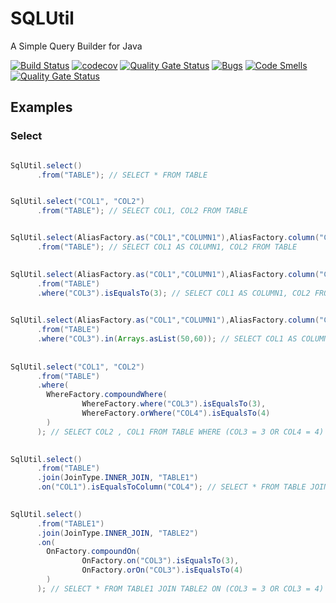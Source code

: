 # SQLUtil 

A Simple Query Builder for Java

[![Build Status](https://travis-ci.org/ulisse1996/SqlUtil.svg?branch=master)](https://travis-ci.org/ulisse1996/SqlUtil) [![codecov](https://codecov.io/gh/ulisse1996/SqlUtil/branch/master/graph/badge.svg)](https://codecov.io/gh/ulisse1996/SqlUtil) [![Quality Gate Status](https://sonarcloud.io/api/project_badges/measure?project=it.donatoleone%3Asql-util&metric=alert_status)](https://sonarcloud.io/dashboard?id=it.donatoleone%3Asql-util) [![Bugs](https://sonarcloud.io/api/project_badges/measure?project=it.donatoleone%3Asql-util&metric=bugs)](https://sonarcloud.io/dashboard?id=it.donatoleone%3Asql-util) [![Code Smells](https://sonarcloud.io/api/project_badges/measure?project=it.donatoleone%3Asql-util&metric=code_smells)](https://sonarcloud.io/dashboard?id=it.donatoleone%3Asql-util) [![Quality Gate Status](https://sonarcloud.io/api/project_badges/measure?project=it.donatoleone%3Asql-util&metric=alert_status)](https://sonarcloud.io/dashboard?id=it.donatoleone%3Asql-util)


## Examples

### Select
```java

SqlUtil.select()
      .from("TABLE"); // SELECT * FROM TABLE 


SqlUtil.select("COL1", "COL2")
      .from("TABLE"); // SELECT COL1, COL2 FROM TABLE


SqlUtil.select(AliasFactory.as("COL1","COLUMN1"),AliasFactory.column("COL2"))
      .from("TABLE"); // SELECT COL1 AS COLUMN1, COL2 FROM TABLE
      

SqlUtil.select(AliasFactory.as("COL1","COLUMN1"),AliasFactory.column("COL2"))
      .from("TABLE")
      .where("COL3").isEqualsTo(3); // SELECT COL1 AS COLUMN1, COL2 FROM TABLE WHERE COL3 = 3
      

SqlUtil.select(AliasFactory.as("COL1","COLUMN1"),AliasFactory.column("COL2"))
      .from("TABLE")   
      .where("COL3").in(Arrays.asList(50,60)); // SELECT COL1 AS COLUMN1 , COL2 FROM TABLE WHERE COL3 IN (50,60)
      
      
SqlUtil.select("COL1", "COL2")
      .from("TABLE")
      .where(
        WhereFactory.compoundWhere(
                WhereFactory.where("COL3").isEqualsTo(3),
                WhereFactory.orWhere("COL4").isEqualsTo(4)
        )
      ); // SELECT COL2 , COL1 FROM TABLE WHERE (COL3 = 3 OR COL4 = 4)
      

SqlUtil.select()
      .from("TABLE")
      .join(JoinType.INNER_JOIN, "TABLE1")
      .on("COL1").isEqualsToColumn("COL4"); // SELECT * FROM TABLE JOIN TABLE1 ON COL1 = COL4
      

SqlUtil.select()
      .from("TABLE1")
      .join(JoinType.INNER_JOIN, "TABLE2")
      .on(
        OnFactory.compoundOn(
                OnFactory.on("COL3").isEqualsTo(3),
                OnFactory.orOn("COL3").isEqualsTo(4)
        )
      ); // SELECT * FROM TABLE1 JOIN TABLE2 ON (COL3 = 3 OR COL3 = 4)

```
